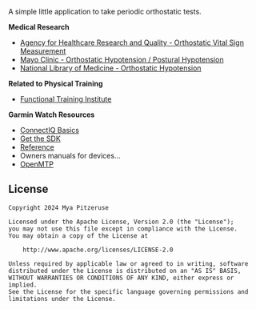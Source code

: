 A simple little application to take periodic orthostatic tests.

**Medical Research**

- [Agency for Healthcare Research and Quality - Orthostatic Vital Sign Measurement][]
- [Mayo Clinic - Orthostatic Hypotension / Postural Hypotension][]
- [National Library of Medicine - Orthostatic Hypotension][]

[Agency for Healthcare Research and Quality - Orthostatic Vital Sign Measurement]: https://www.ahrq.gov/patient-safety/settings/hospital/fall-prevention/toolkit/orthostatic-vital-sign.html
[Mayo Clinic - Orthostatic Hypotension / Postural Hypotension]: https://www.mayoclinic.org/diseases-conditions/orthostatic-hypotension/symptoms-causes/syc-20352548
[National Library of Medicine - Orthostatic Hypotension]: https://www.ncbi.nlm.nih.gov/books/NBK448192/

**Related to Physical Training**

- [Functional Training Institute](https://functionaltraininginstitute.com/orthostatic-heart-rate/)

**Garmin Watch Resources**

- [ConnectIQ Basics](https://developer.garmin.com/connect-iq/connect-iq-basics/your-first-app/)
- [Get the SDK](https://developer.garmin.com/connect-iq/sdk/)
- [Reference](https://developer.garmin.com/connect-iq/api-docs/)
- Owners manuals for devices...
- [OpenMTP](https://openmtp.ganeshrvel.com/)

## License

```
Copyright 2024 Mya Pitzeruse

Licensed under the Apache License, Version 2.0 (the "License");
you may not use this file except in compliance with the License.
You may obtain a copy of the License at

    http://www.apache.org/licenses/LICENSE-2.0

Unless required by applicable law or agreed to in writing, software
distributed under the License is distributed on an "AS IS" BASIS,
WITHOUT WARRANTIES OR CONDITIONS OF ANY KIND, either express or implied.
See the License for the specific language governing permissions and
limitations under the License.
```
